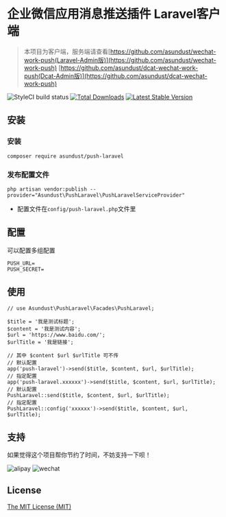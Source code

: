 企业微信应用消息推送插件 Laravel客户端
======
> 本项目为客户端，服务端请查看[https://github.com/asundust/wechat-work-push(Laravel-Admin版)](https://github.com/asundust/wechat-work-push) [https://github.com/asundust/dcat-wechat-work-push(Dcat-Admin版)](https://github.com/asundust/dcat-wechat-work-push)

![StyleCI build status](https://github.styleci.io/repos/338733529/shield)
<a href="https://packagist.org/packages/asundust/push-laravel"><img src="https://img.shields.io/packagist/dt/asundust/push-laravel" alt="Total Downloads"></a>
<a href="https://packagist.org/packages/asundust/push-laravel"><img src="https://img.shields.io/packagist/v/asundust/push-laravel" alt="Latest Stable Version"></a>

## 安装

### 安装

```
composer require asundust/push-laravel
```

### 发布配置文件

```
php artisan vendor:publish --provider="Asundust\PushLaravel\PushLaravelServiceProvider"
```

- 配置文件在`config/push-laravel.php`文件里

## 配置

可以配置多组配置

```
PUSH_URL=
PUSH_SECRET=
```

## 使用

```
// use Asundust\PushLaravel\Facades\PushLaravel;

$title = '我是测试标题';
$content = '我是测试内容';
$url = 'https://www.baidu.com/';
$urlTitle = '我是链接';

// 其中 $content $url $urlTitle 可不传
// 默认配置
app('push-laravel')->send($title, $content, $url, $urlTitle);
// 指定配置
app('push-laravel.xxxxxx')->send($title, $content, $url, $urlTitle);
// 默认配置
PushLaravel::send($title, $content, $url, $urlTitle);
// 指定配置
PushLaravel::config('xxxxxx')->send($title, $content, $url, $urlTitle);
```

## 支持

如果觉得这个项目帮你节约了时间，不妨支持一下呗！

![alipay](https://user-images.githubusercontent.com/6573979/91679916-2c4df500-eb7c-11ea-98a7-ab740ddda77d.png)
![wechat](https://user-images.githubusercontent.com/6573979/91679913-2b1cc800-eb7c-11ea-8915-eb0eced94aee.png)

## License

[The MIT License (MIT)](https://opensource.org/licenses/MIT)